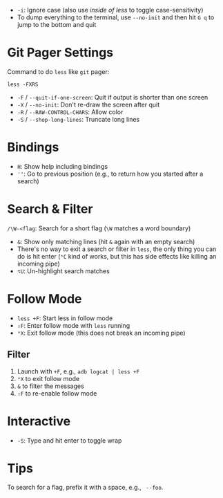 - `-i`: Ignore case (also use *inside of less* to toggle case-sensitivity)
- To dump everything to the terminal, use `--no-init` and then hit `G q` to jump to the bottom and quit

# Git Pager Settings

Command to do `less` like `git` pager:

	less -FXRS

* `-F` / `--quit-if-one-screen`: Quit if output is shorter than one screen
* `-X` / `--no-init`: Don't re-draw the screen after quit
* `-R` / `--RAW-CONTROL-CHARS`: Allow color
* `-S` / `--shop-long-lines`: Truncate long lines

# Bindings

- `H`: Show help including bindings
- `''`: Go to previous position (e.g., to return how you started after a search)

# Search & Filter

`/\W-<flag`: Search for a short flag (`\W` matches a word boundary)
- `&`: Show only matching lines (hit `&` again with an empty search)
- There's no way to exit a search or filter in `less`, the only thing you can do is hit enter (`⌃C` kind of works, but this has side effects like killing an incoming pipe)
- `⌥U`: Un-highlight search matches

# Follow Mode

- `less +F`: Start less in follow mode
- `⇧F`: Enter follow mode with `less` running
- `⌃X`: Exit follow mode (this does not break an incoming pipe)

## Filter

1. Launch with `+F`, e.g., `adb logcat | less +F`
2. `⌃X` to exit follow mode
3. `&` to filter the messages
4. `⇧F` to re-enable follow mode

# Interactive

- `-S`: Type and hit enter to toggle wrap

# Tips

To search for a flag, prefix it with a space, e.g., ` --foo`.
